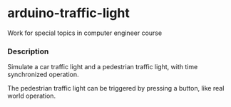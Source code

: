# arduino-traffic-light
Work for special topics in computer engineer course


### Description
Simulate a car traffic light and a pedestrian traffic light, with time synchronized operation. 

The pedestrian traffic light can be triggered by pressing a button, like real world operation.
